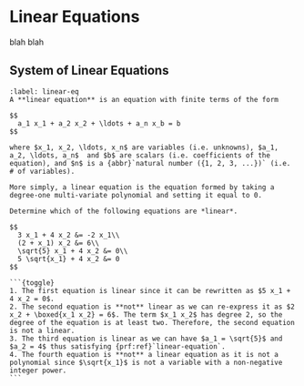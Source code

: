 # Linear Equations

blah blah

## System of Linear Equations 

```{prf:definition} Linear Equation
:label: linear-eq
A **linear equation** is an equation with finite terms of the form

$$
  a_1 x_1 + a_2 x_2 + \ldots + a_n x_b = b
$$

where $x_1, x_2, \ldots, x_n$ are variables (i.e. unknowns), $a_1, a_2, \ldots, a_n$  and $b$ are scalars (i.e. coefficients of the equation), and $n$ is a {abbr}`natural number ({1, 2, 3, ...})` (i.e. # of variables).

More simply, a linear equation is the equation formed by taking a degree-one multi-variate polynomial and setting it equal to 0.
```

````{prf:example} Some Linear Equations
Determine which of the following equations are *linear*.

$$
  3 x_1 + 4 x_2 &= -2 x_1\\
  (2 + x_1) x_2 &= 6\\
  \sqrt{5} x_1 + 4 x_2 &= 0\\
  5 \sqrt{x_1} + 4 x_2 &= 0
$$

```{toggle}
1. The first equation is linear since it can be rewritten as $5 x_1 + 4 x_2 = 0$.
2. The second equation is **not** linear as we can re-express it as $2 x_2 + \boxed{x_1 x_2} = 6$. The term $x_1 x_2$ has degree 2, so the degree of the equation is at least two. Therefore, the second equation is not a linear.
3. The third equation is linear as we can have $a_1 = \sqrt{5}$ and $a_2 = 4$ thus satisfying {prf:ref}`linear-equation`.
4. The fourth equation is **not** a linear equation as it is not a polynomial since $\sqrt{x_1}$ is not a variable with a non-negative integer power.
```

````

